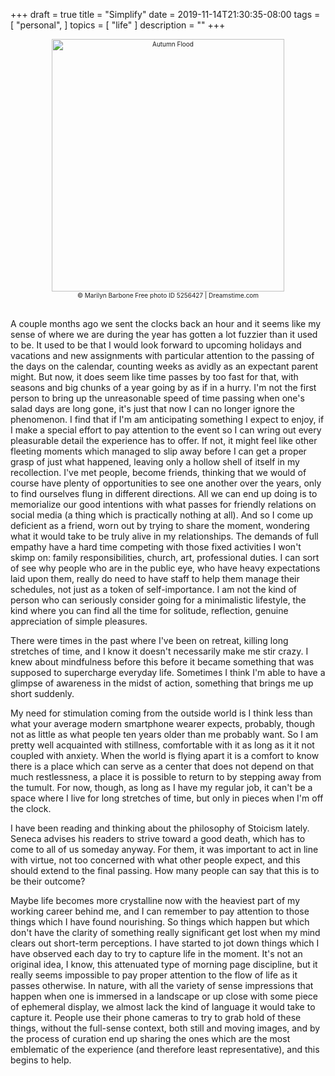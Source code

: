 +++
draft = true
title = "Simplify"
date = 2019-11-14T21:30:35-08:00
tags = [
  "personal",
]
topics = [
  "life"
]
description = ""
+++

<div align="center" style="font-size:x-small"><img src="/abovethefold/dreamstimefree_5256427.jpg" alt="Autumn Flood"
title="Autumn Flood" width="372" height="404" /><br />
© Marilyn Barbone
Free photo  ID 5256427 | Dreamstime.com
</div><br clear="all" />

A couple months ago we sent the clocks back an hour and it seems like my sense of where we are during the year has gotten a lot fuzzier than it used to be.
It used to be that I would look forward to upcoming holidays and vacations and new assignments with particular attention to the passing of the days on the calendar, counting weeks as avidly as an expectant parent might.
But now, it does seem like time passes by too fast for that, with seasons and big chunks of a year going by as if in a hurry.
I'm not the first person to bring up the unreasonable speed of time passing when one's salad days are long gone, it's just that now I can no longer ignore the phenomenon.
I find that if I'm am anticipating something I expect to enjoy, if I make a special effort to pay attention to the event so I can wring out every pleasurable detail the experience has to offer.
If not, it might feel like other fleeting moments which managed to slip away before I can get a proper grasp of just what happened, leaving only a hollow shell of itself in my recollection.
I've met people, become friends, thinking that we would of course have plenty of opportunities to see one another over the years, only to find ourselves flung in different directions.
All we can end up doing is to memorialize our good intentions with what passes for friendly relations on social media (a thing which is practically nothing at all).
And so I come up deficient as a friend, worn out by trying to share the moment, wondering what it would take to be truly alive in my relationships.
The demands of full empathy have a hard time competing with those fixed activities I won't skimp on: family responsibilities, church, art, professional duties.
I can sort of see why people who are in the public eye, who have heavy expectations laid upon them, really do need to have staff to help them manage their schedules, not just as a token of self-importance.
I am not the kind of person who can seriously consider going for a minimalistic lifestyle, the kind where you can find all the time for solitude, reflection, genuine appreciation of simple pleasures.

There were times in the past where I've been on retreat, killing long stretches of time, and I know it doesn't necessarily make me stir crazy.
I knew about mindfulness before this before it became something that was supposed to supercharge everyday life.
Sometimes I think I'm able to have a glimpse of awareness in the midst of action, something that brings me up short suddenly.

My need for stimulation coming from the outside world is I think less than what your average modern smartphone wearer expects, probably, though not as little as what people ten years older than me probably want.
So I am pretty well acquainted with stillness, comfortable with it as long as it it not coupled with anxiety.
When the world is flying apart it is a comfort to know there is a place which can serve as a center that does not depend on that much restlessness, a place it is possible to return to by stepping away from the tumult.
For now, though, as long as I have my regular job, it can't be a space where I live for long stretches of time, but only in pieces when I'm off the clock.

I have been reading and thinking about the philosophy of Stoicism lately.
Seneca advises his readers to strive toward a good death, which has to come to all of us someday anyway.
For them, it was important to act in line with virtue, not too concerned with what other people expect, and this should extend to the final passing.
How many people can say that this is to be their outcome?

Maybe life becomes more crystalline now with the heaviest part of my working career behind me, and I can remember to pay attention to those things which I have found nourishing.
So things which happen but which don't have the clarity of something really significant get lost when my mind clears out short-term perceptions.
I have started to jot down things which I have observed each day to try to capture life in the moment.
It's not an original idea, I know, this attenuated type of morning page discipline, but it really seems impossible to pay proper attention to the flow of life as it passes otherwise.
In nature, with all the variety of sense impressions that happen when one is immersed in a landscape or up close with some piece of ephemeral display, we almost lack the kind of language it would take to capture it.
People use their phone cameras to try to grab hold of these things, without the full-sense context, both still and moving images, and by the process of curation end up sharing the ones which are the most emblematic of the experience (and therefore least representative), and this begins to help.
